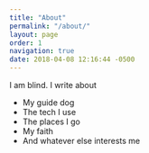 ```yaml
---
title: "About"
permalink: "/about/"
layout: page
order: 1
navigation: true
date: 2018-04-08 12:16:44 -0500
---
```

I am blind. I write about

* My guide dog
* The tech I use
* The places I go
* My faith
* And whatever else interests me
